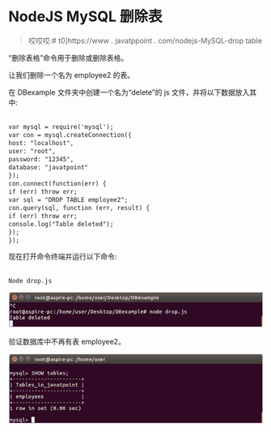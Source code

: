 # NodeJS MySQL 删除表

> 哎哎哎:# t0]https://www . javatppoint . com/nodejs-MySQL-drop table

“删除表格”命令用于删除或删除表格。

让我们删除一个名为 employee2 的表。

在 DBexample 文件夹中创建一个名为“delete”的 js 文件，并将以下数据放入其中:

```

var mysql = require('mysql');
var con = mysql.createConnection({
host: "localhost",
user: "root",
password: "12345",
database: "javatpoint"
});
con.connect(function(err) {
if (err) throw err;
var sql = "DROP TABLE employee2";
con.query(sql, function (err, result) {
if (err) throw err;
console.log("Table deleted");
});
});

```

现在打开命令终端并运行以下命令:

```

Node drop.js

```

![Node.js drop table 1](img/0ab9c9332c3b69f6578be49432dc05c1.png)

验证数据库中不再有表 employee2。

![Node.js drop table 2](img/ad81a5e4780ba7efb6193c8b4634a92a.png)